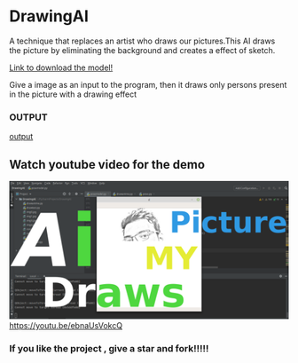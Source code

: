 # DrawingAI
A technique that replaces an artist who draws our pictures.This AI draws the picture by eliminating the background and creates a effect of sketch.

[Link to download the model!](https://drive.google.com/file/d/1wZ32kP_N4Sz7j-WsrzY9CnXL0FOejkbd/view?usp=sharing)

Give a image as an input to the program, then it draws only persons present in the picture with a drawing effect

### OUTPUT
[output](/sam.gif)
## Watch youtube video for the demo
![GitHub Logo](/drawai.png)
https://youtu.be/ebnaUsVokcQ
### If you like the project , give a star and fork!!!!!
